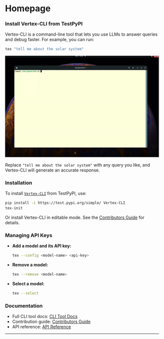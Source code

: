 # Homepage

### Install Vertex-CLI from TestPyPI

Vertex-CLI is a command-line tool that lets you use LLMs to answer queries and debug faster.
For example, you can run:

```bash
tex "tell me about the solar system"
```

![Example usage](images/eg_matplotlib.gif)

Replace `"tell me about the solar system"` with any query you like, and Vertex-CLI will generate an accurate response.

### Installation

To install [`Vertex-CLI`](https://github.com/prtm2110/vertex-cli) from TestPyPI, use:

```bash
pip install -i https://test.pypi.org/simple/ Vertex-CLI
tex-init
```
Or install Vertex-CLI in editable mode. See the [Contributors Guide](contributors_guide.md) for details.

### Managing API Keys

- **Add a model and its API key:**
  ```bash
  tex --config <model-name> <api-key>
  ```
- **Remove a model:**
  ```bash
  tex --remove <model-name>
  ```
- **Select a model:**
  ```bash
  tex --select
  ```

### Documentation

- Full CLI tool docs: [CLI Tool Docs](cli_tool_docs.md)
- Contribution guide: [Contributors Guide](contributors_guide.md)
- API reference: [API Reference](references.md)

---
